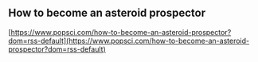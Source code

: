 ## How to become an asteroid prospector
  
  [https://www.popsci.com/how-to-become-an-asteroid-prospector?dom=rss-default](https://www.popsci.com/how-to-become-an-asteroid-prospector?dom=rss-default)